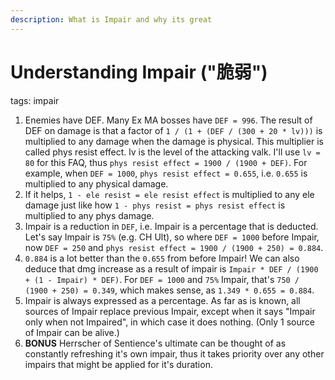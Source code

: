 ```yaml
---
description: What is Impair and why its great
---
```

# Understanding Impair ("脆弱")
tags: impair

1. Enemies have DEF. Many Ex MA bosses have `DEF = 996`. The result of DEF on damage is that a factor of `1 / (1 + (DEF / (300 + 20 * lv)))` is multiplied to any damage when the damage is physical. This multiplier is called phys resist effect. lv is the level of the attacking valk. I'll use `lv = 80` for this FAQ, thus `phys resist effect = 1900 / (1900 + DEF)`. For example, when `DEF = 1000`, `phys resist effect = 0.655`, i.e. `0.655` is multiplied to any physical damage.
2. If it helps, `1 - ele resist = ele resist effect` is multiplied to any ele damage just like how `1 - phys resist = phys resist effect` is multiplied to any phys damage.
2. Impair is a reduction in `DEF`, i.e. Impair is a percentage that is deducted. Let's say Impair is `75%` (e.g. CH Ult), so where `DEF = 1000` before Impair, now `DEF = 250` and `phys resist effect = 1900 / (1900 + 250) = 0.884`.
3. `0.884` is a lot better than the `0.655` from before Impair! We can also deduce that dmg increase as a result of impair is `Impair * DEF / (1900 + (1 - Impair) * DEF)`. For `DEF = 1000` and `75%` Impair, that's `750 / (1900 + 250) = 0.349`, which makes sense, as `1.349 * 0.655 = 0.884`.
4. Impair is always expressed as a percentage. As far as is known, all sources of Impair replace previous Impair, except when it says "Impair only when not Impaired", in which case it does nothing. (Only 1 source of Impair can be alive.)
5. **BONUS** Herrscher of Sentience's ultimate can be thought of as constantly refreshing it's own impair, thus it takes priority over any other impairs that might be applied for it's duration.
